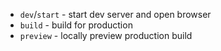- `dev`/`start` - start dev server and open browser
- `build` - build for production
- `preview` - locally preview production build
